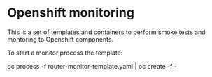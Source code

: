 # Openshift monitoring

This is a set of templates and containers to perform
smoke tests and montoring to Openshift components.

To start a monitor process the template:

oc process -f router-monitor-template.yaml | oc create -f -




